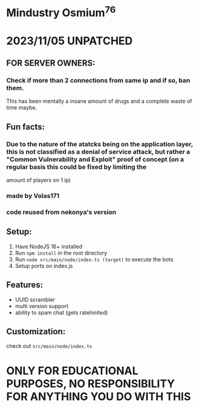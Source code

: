 # Mindustry Osmium<sup>76</sup>

# 2023/11/05 UNPATCHED 
## FOR SERVER OWNERS:
### Check if more than 2 connections from same ip and if so, ban them.

This has been mentally a insane amount of drugs and a complete waste of time maybe.
## Fun facts:
### Due to the nature of the atatcks being on the application layer, this is not classified as a denial of service attack, but rather a "Common Vulnerability and Exploit" proof of concept (on a regular basis this could be fixed by limiting the
amount of players on 1 ip)

### made by Volas171
### code reused from nekonya's version

## Setup:
1. Have NodeJS 16+ installed
2. Run `npm install` in the root directory
3. Run `node src/main/node/index.ts (target)` to execute the bots
4. Setup ports on index.js

## Features:
- UUID scrambler
- multi version support
- ability to spam chat (gets ratelimited)

## Customization:
check out `src/main/node/index.ts`

# ONLY FOR EDUCATIONAL PURPOSES, NO RESPONSIBILITY FOR ANYTHING YOU DO WITH THIS
